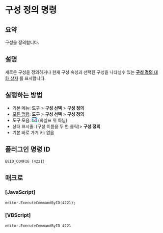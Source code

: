 # 구성 정의 명령

## 요약

구성을 정의합니다.

## 설명

새로운 구성을 정의하거나 현재 구성 속성과 선택된 구성을 나타낼수 있는
[**구성 정의** 대화 상자](../../dlg/configurations/index) 를 표시합니다.

## 실행하는 방법

- 기본 메뉴: **도구** \> **구성 선택** \> **구성 정의**
- [모든 명령](all_commands): **도구** >
**구성 선택** \> **구성 정의**
- 도구 모음: ![](../../images/configpopup.png) (화살표
위 아님)
- 상태 표시줄: (구성 이름을 두 번 클릭)\> **구성 정의**
- 기본 바로 가기 키: 없음

## 플러그인 명령 ID

```
EEID_CONFIG (4221)
```

## 매크로

### \[JavaScript\]

```
editor.ExecuteCommandByID(4221);
```

### \[VBScript\]

```
editor.ExecuteCommandByID 4221
```

